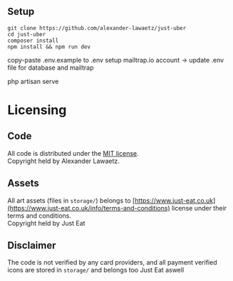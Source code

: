 ## Setup
```
git clone https://github.com/alexander-lawaetz/just-uber
cd just-uber
composer install
npm install && npm run dev
```

copy-paste .env.example to .env
setup mailtrap.io account -> update .env file for database and mailtrap


php artisan serve

# Licensing

## Code

All code is distributed under the [MIT license](LICENSE.md).  
Copyright held by Alexander Lawaetz.

## Assets

All art assets (files in ``storage/``) belongs to [https://www.just-eat.co.uk](https://www.just-eat.co.uk/info/terms-and-conditions) license under their terms and conditions.  
Copyright held by Just Eat 

## Disclaimer

The code is not verified by any card providers, and all payment verified icons are stored in ``storage/`` and belongs too Just Eat aswell
